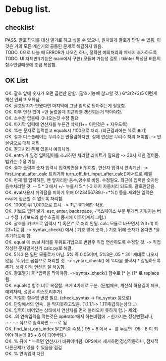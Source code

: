 <h1>Debug list.</h1>

<h2>checklist</h2>
PASS. 괄호 닫기를 대신 열기로 하고 싶을 수 있으나, 원치않게 괄호가 닫길 수 있음. 이것은 거의 모든 계산기의 공통된 문제로 해결하지 않음.<br>
TODO. 0으로 나눌 때 ERROR가 나오긴 하나, 정확한 예외처리와 메세지 추가하도록 <br>
TODO. UI 자체만!(기능은 main에서 구현) 모듈화 가능성 검토   : tkinter 특성상 버튼의 함수연결때문에 조금 복잡함.<br>



<h2>OK List</h2>
OK. 괄호 앞에 숫자가 오면 곱연산 안함. (괄호기능에 참고할 것.) 6*3(2+3)5 이런게 계산 안되고 오류남.
<br>OK. 괄호닫기가 안됐다면 마지막에 그냥 임의로 닫아주는게 필요함.
<br>OK. 아무 연산 없이 =만 눌렀을때 최근라벨 갱신되는거 막아야함.
<br>OK. 소수점 없을때 .0나오는것 수정 필요
<br>OK. 마지막 입력에 연산자를 누른건 삭제(1+= 이런것은 + 지우도록)
<br>OK. %는 문자로 입력받고 equals시 /100으로 처리. (최근결과에는 %로 표기)
<br>OK. 결과 디스플레이는 무리수는 반올림하지만, 실제 연산은 무리수 처리 해야함.  -> 반올림으로 대체 처리.
<br>OK. 결과처리 문제 있을시 예외처리.
<br>OK. entry가 일정 입력길이를 초과하면 처리할 리미트가 필요함 -> 30자 제한 걸어둠. 범위는 수정 가능.
<br>OK. 결과 출력후 숫자 입력시 입력화면을 비워야함. 연산자 입력시 연속계산. -> first_input_after_calc 트리거와 turn_off_firt_input_after_calc()메서드로 해결
<br>OK. 현재 뭘 입력하든, 맨 앞자리만 음수,양수로 바뀜. 수정필요. 최근에 입력한 숫자만 음수처리할 것. -- 5 * 3 에서 +/- 누를시 5 * (-3 까지 자동처리 되도록. 괄호안닫음.
<br>OK. eval사용시 취약점을 피하기 위해 0123456789./-+*%() 등을 제외한 입력은 eval에 접근할 수 없도록 처리함.
<br>OK. 1000단위 1,000으로 표시. -> 최근결과에만 적용.
<br>OK. 키보드 입력 넣기. esc, enter, backspace, -백스페이스 부분 두개씩 지워지는 버그 수정. (키보드와 함수호출이 동시에 이루어져서 그럼.)
<br>OK. 괄호를 키보드로 입력시 *( 혹은)* 로 처리 안됨.  calc 모듈로 바꾸면서 2(3+1) 이 23+1로 됨.
    -> syntax_check() 에서 ( 기호 앞에 숫자, ) 기호 뒤에 숫자가 온다면 *을 추가하도록 함.
<br>OK. equal 에 eval 처리를 후위표기법으로 변환후 직접 연산하도록 수정할 것. -> 직접 작성한 문자열계산기 calc.py로 해결.
<br>OK. 5%3 은 일단 모듈로가 아님. 5% 즉 0.05이며, 5%3은 .05 * 3이 제대로 나오지 않음. % 뒤는 곱셈으로 처리할 것. -> syntax_check() 에 %다음 생략시 * 삽입하도록 추가. 생략 이외 연산은 잘 작동함.
<br>OK. 괄호열기 후 *입력을 막아야함. -> syntax_check() 함수로 (* 는 (1* 로 replace 됨.
<br>OK. equals() 함수 너무 복잡함. 크게 4가지로 구분. (문법체크, 계산식 허용길이 체크, 예외처리, 성공시 히스토리추가)
<br>OK. 적절한 함수명 변경 필요. (check_syntax -> fix_syntax 등으로)
<br>OK. 단항에서의 연속 . 을 막지못하고있음. (1.1.1.1-> 1.111취급되는상태...)
<br>OK. 입력이 비어있는 상태에서 연산자를 먼저 불러오지 못하게 함.(- 제외)
<br>OK. .의 연속입력을 막는것은 operator에서 하는바람에 .- 한가지는 정상변환되나, .-.-.-.- 식으로 입력하면 ----로 됨
<br>OK. find_last_ops_index 알고리즘 수정.(-95 + 8 에서 +- 를 누르면 -95 - 8 이 되어야 하는데 95 + 8 이 되어버림.)
<br>OK. % 뒤에 * 누르면 연산자가 바뀌어버림. OPS에서 제거하면 정상작동하나, 잠재적 다른문제가 있을 수 있음을 점검
<br>OK. % 연속입력 차단
<br>